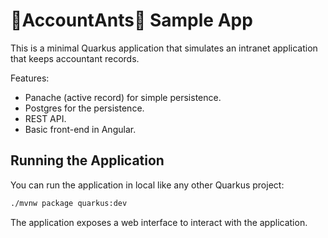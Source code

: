 # 🐜AccountAnts🐜 Sample App

This is a minimal Quarkus application that simulates an intranet application that keeps accountant records.

Features:
- Panache (active record) for simple persistence.
- Postgres for the persistence.
- REST API.
- Basic front-end in Angular.

## Running the Application

You can run the application in local like any other Quarkus project:

```bash
./mvnw package quarkus:dev
```

The application exposes a web interface to interact with the application.